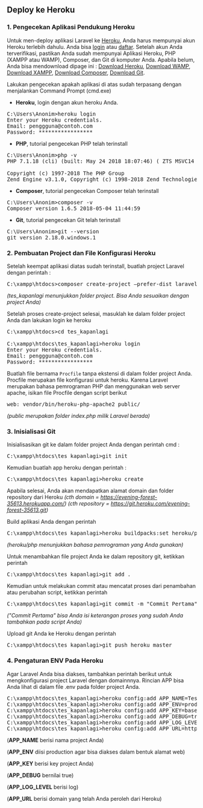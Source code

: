 ## Deploy ke Heroku

### 1. Pengecekan Aplikasi Pendukung Heroku

Untuk men-deploy aplikasi Laravel ke [Heroku](https://www.heroku.com/), Anda harus mempunyai akun Heroku terlebih dahulu. Anda bisa [login](https://id.heroku.com/login) atau [daftar](https://signup.heroku.com/login). Setelah akun Anda terverifikasi, pastikan Anda sudah mempunyai Aplikasi Heroku, PHP (XAMPP atau WAMP), Composer, dan Git di komputer Anda. Apabila belum, Anda bisa mendownload dipage ini : [Download Heroku](https://devcenter.heroku.com/articles/getting-started-with-php#set-up), [Download WAMP](https://bitnami.com/stack/wamp/installer), [Download XAMPP](https://www.apachefriends.org/download.html), [Download Composer](https://getcomposer.org/download/), [Download Git](https://git-scm.com/downloads).

Lakukan pengecekan apakah aplikasi di atas sudah terpasang dengan menjalankan Command Prompt (cmd.exe)
- **Heroku**, login dengan akun heroku Anda.
<pre>
C:\Users\Anonim>heroku login
Enter your Heroku credentials.
Email: penggguna@contoh.com
Password: *****************
</pre>

- **PHP**, tutorial pengecekan PHP telah terinstall
<pre>
C:\Users\Anonim>php -v
PHP 7.1.18 (cli) (built: May 24 2018 18:07:46) ( ZTS MSVC14 (Visual C++ 2015) x86 )

Copyright (c) 1997-2018 The PHP Group
Zend Engine v3.1.0, Copyright (c) 1998-2018 Zend Technologies
</pre>

- **Composer**, tutorial pengecekan Composer telah terinstall
<pre>
C:\Users\Anonim>composer -v
Composer version 1.6.5 2018-05-04 11:44:59
</pre>

- **Git**, tutorial pengecekan Git telah terinstall
<pre>
C:\Users\Anonim>git --version
git version 2.18.0.windows.1
</pre>


### 2. Pembuatan Project dan File Konfigurasi Heroku

Setelah keempat aplikasi diatas sudah terinstall, buatlah project Laravel dengan perintah :
<pre>
C:\xampp\htdocs>composer create-project –prefer-dist laravel/laravel tes_kapanlagi
</pre>
*(tes_kapanlagi menunjukkan folder project. Bisa Anda sesuaikan dengan project Anda)*

Setelah proses create-project selesai, masuklah ke dalam folder project Anda dan lakukan login ke heroku
<pre>
C:\xampp\htdocs>cd tes_kapanlagi

C:\xampp\htdocs\tes_kapanlagi>heroku login
Enter your Heroku credentials.
Email: penggguna@contoh.com
Password: *****************
</pre>

Buatlah file bernama `Procfile` tanpa ekstensi di dalam folder project Anda. Procfile merupakan file konfigurasi untuk heroku. Karena Laravel merupakan bahasa pemrograman PHP dan menggunakan web server apache, isikan file Procfile dengan script berikut
<pre>
web: vendor/bin/heroku-php-apache2 public/
</pre>
*(public merupakan folder index.php milik Laravel berada)*


### 3. Inisialisasi Git

Inisialisasikan git ke dalam folder project Anda dengan perintah cmd :
<pre>
C:\xampp\htdocs\tes_kapanlagi>git init
</pre>

Kemudian buatlah app heroku dengan perintah :
<pre>
C:\xampp\htdocs\tes_kapanlagi>heroku create
</pre>

Apabila selesai, Anda akan mendapatkan alamat domain dan folder repository dari Heroku
*(cth domain     = https://evening-forest-35613.herokuapp.com/)*
*(cth repository = https://git.heroku.com/evening-forest-35613.git)*

Build aplikasi Anda dengan perintah
<pre>
C:\xampp\htdocs\tes_kapanlagi>heroku buildpacks:set heroku/php
</pre>
*(heroku/php menunjukkan bahasa pemrograman yang Anda gunakan)*

Untuk menambahkan file project Anda ke dalam repository git, ketikkan perintah
<pre>
C:\xampp\htdocs\tes_kapanlagi>git add .
</pre>


Kemudian untuk melakukan commit atau mencatat proses dari penambahan atau perubahan script, ketikkan perintah
<pre>
C:\xampp\htdocs\tes_kapanlagi>git commit -m "Commit Pertama"
</pre>
*("Commit Pertama" bisa Anda isi keterangan proses yang sudah Anda tambahkan pada script Anda)*

Upload git Anda ke Heroku dengan perintah
<pre>
C:\xampp\htdocs\tes_kapanlagi>git push heroku master
</pre>


### 4. Pengaturan ENV Pada Heroku

Agar Laravel Anda bisa diakses, tambahkan perintah berikut untuk mengkonfigurasi project Laravel dengan domainnnya. Rincian APP bisa Anda lihat di dalam file .env pada folder project Anda.
<pre>
C:\xampp\htdocs\tes_kapanlagi>heroku config:add APP_NAME=TesKapanlagi
C:\xampp\htdocs\tes_kapanlagi>heroku config:add APP_ENV=production
C:\xampp\htdocs\tes_kapanlagi>heroku config:add APP_KEY=base64:SamS5VUd1dfJBRueY8hVFO75QBdPPptIlZefg18gIO0=
C:\xampp\htdocs\tes_kapanlagi>heroku config:add APP_DEBUG=true
C:\xampp\htdocs\tes_kapanlagi>heroku config:add APP_LOG_LEVEL=log
C:\xampp\htdocs\tes_kapanlagi>heroku config:add APP_URL=https://evening-forest-35613.herokuapp.com/
</pre>
(**APP_NAME**      berisi nama project Anda)

(**APP_ENV**       diisi production agar bisa diakses dalam bentuk alamat web)

(**APP_KEY**       berisi key project Anda)

(**APP_DEBUG**     bernilai true)

(**APP_LOG_LEVEL** berisi log)

(**APP_URL**       berisi domain yang telah Anda peroleh dari Heroku)
